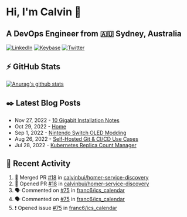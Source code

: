 # Hi, I'm Calvin 🍭
## A DevOps Engineer from 🇦🇺 Sydney, Australia</h3>

[![LinkedIn](https://img.shields.io/badge/-c–bui-0077B5?style=flat-square&labelColor=0077B5&logo=LinkedIn&logoColor=white)](https://www.linkedin.com/in/c-bui/)
[![Keybase](https://img.shields.io/badge/-calvinbui-ff6f21?style=flat-square&labelColor=ff6f21&logo=Keybase&logoColor=white)](https://keybase.io/calvinbui)
[![Twitter](https://img.shields.io/badge/-ASAPCalvin-1DA1F2?style=flat-square&labelColor=1DA1F2&logo=Twitter&logoColor=white)](https://twitter.com/ASAPCalvin)

<!-- https://github.com/rishavanand/github-profilinator -->
## ⚡ GitHub Stats
[![Anurag's github stats](https://github-readme-stats.vercel.app/api?username=calvinbui&count_private=true&hide_title=true)](https://github.com/anuraghazra/github-readme-stats)

<!-- https://github.com/gautamkrishnar/blog-post-workflow -->
## ✒️ Latest Blog Posts

<!-- BLOG-POST-LIST:START -->
- Nov 27, 2022 - [10 Gigabit Installation Notes](https://calvin.me/10-gigabit-installation-notes)
- Oct 29, 2022 - [Home](https://calvin.me/home)
- Sep 1, 2022 - [Nintendo Switch OLED Modding](https://calvin.me/nintendo-switch-oled-modding)
- Aug 26, 2022 - [Self-Hosted Git &amp; CI/CD Use Cases](https://calvin.me/self-hosted-git-cicd-use-cases)
- Jul 28, 2022 - [Kubernetes Replica Count Manager](https://calvin.me/kubernetes-replica-count-manager)

<!-- BLOG-POST-LIST:END -->

## 🏃‍ Recent Activity

<!--START_SECTION:activity-->
1. 🎉 Merged PR [#18](https://github.com/calvinbui/homer-service-discovery/pull/18) in [calvinbui/homer-service-discovery](https://github.com/calvinbui/homer-service-discovery)
2. 💪 Opened PR [#18](https://github.com/calvinbui/homer-service-discovery/pull/18) in [calvinbui/homer-service-discovery](https://github.com/calvinbui/homer-service-discovery)
3. 🗣 Commented on [#75](https://github.com/franc6/ics_calendar/issues/75) in [franc6/ics_calendar](https://github.com/franc6/ics_calendar)
4. 🗣 Commented on [#75](https://github.com/franc6/ics_calendar/issues/75) in [franc6/ics_calendar](https://github.com/franc6/ics_calendar)
5. ❗️ Opened issue [#75](https://github.com/franc6/ics_calendar/issues/75) in [franc6/ics_calendar](https://github.com/franc6/ics_calendar)
<!--END_SECTION:activity-->
